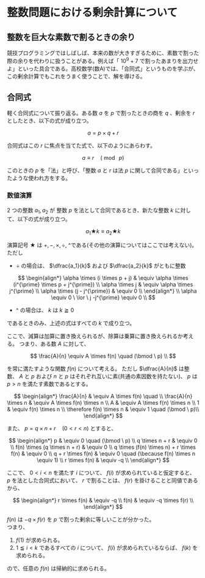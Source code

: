 # 整数問題における剰余計算について
## 整数を巨大な素数で割るときの余り
競技プログラミングではしばしば、本来の数が大きすぎるために、素数で割った際の余りを代わりに扱うことがある。例えば「 $10^9+7$ で割ったあまりを出力せよ」といった具合である。高校数学(数A)では、「合同式」というものを学ぶが、この剰余計算でもこれをうまく使うことで、解を導ける。

## 合同式
軽く合同式について振り返る。ある数 $a$ を $p$ で割ったときの商を $q$ 、剰余を $r$ としたとき、以下の式が成り立つ。

$$
a = p \times q + r
$$

合同式はこの $r$ に焦点を当てた式で、以下のようにあらわす。

$$
a \equiv r \quad (\bmod \ p)
$$

このときの $p$ を「法」と呼び、「整数 $a$ と $r$ は法 $p$ に関して合同である」といったような使われ方をする。

### 数値演算
$2$ つの整数 $a_1, a_2$ が 整数 $p$ を法として合同であるとき、新たな整数 $k$ に対して、以下の式が成り立つ。

$$
a_1 \bigstar k \equiv a_2 \bigstar k
$$

演算記号 $\bigstar$ は $+, -, \times, \div,$ ^である(その他の演算についてはここでは考えない)。ただし
- $\div$ の場合は、 $\dfrac{a_1}{k}$ および $\dfrac{a_2}{k}$ がともに整数

$$
\begin{align*}
\alpha \times (i \times p + j) & \equiv \alpha \times (i^{\prime} \times p + j^{\prime}) \\
\alpha \times j & \equiv \alpha \times j^{\prime} \\
\alpha \times (j - j^{\prime}) & \equiv 0 \\
\end{align*} \\
\alpha \equiv 0 \ \lor \ j -j^{\prime} \equiv 0 \\
$$

- ^ の場合は、 $k$ は $k \geqq 0$  

であるときのみ、上述の式はすべての $k$ で成り立つ。

ここで、減算は加算に置き換えられるが、除算は乗算に置き換えられるか考える。
つまり、ある数 $A$ に対して、

$$
\frac{A}{n} \equiv A \times f(n) \quad (\bmod \ p) \\
$$

を常に満たすような関数 $f(n)$ について考える。
ただし $\dfrac{A}{n}$ は整数、 $A$ と $p$ および $n$ と $p$ はそれぞれ互いに素(共通の素因数を持たない)、 $p$ は $p \gt n$ を満たす素数であるとする。

$$
\begin{align*}
\frac{A}{n} & \equiv A \times f(n) \quad \\
\frac{A}{n} \times n & \equiv A \times f(n) \times n \\
A & \equiv A \times f(n) \times n \\
1 & \equiv f(n) \times n \\
\therefore f(n) \times n & \equiv 1 \quad (\bmod \ p)\\
\end{align*}
$$

また、 $p = q \times n + r \quad (0 \lt r \lt n)$ とすると、

$$
\begin{align*}
p & \equiv 0 \quad (\bmod \ p) \\
q \times n + r & \equiv 0 \\
f(n) \times (q \times n + r) & \equiv 0 \\
q \times (f(n) \times n) + r \times f(n) & \equiv 0 \\
q + r \times f(n) & \equiv 0 \quad (\because f(n) \times n \equiv 1) \\
r \times f(n) & \equiv -q \\
\end{align*}
$$

ここで、 $0 \lt i \lt n$ を満たす $i$ について、 $f(i)$ が求められていると仮定すると、 $p$ を法とした合同式において、 $r$ で割ることは、 $f(r)$ を掛けることと同値であるから、

$$
\begin{align*}
r \times f(n) & \equiv -q \\
f(n) & \equiv -q \times f(r) \\
\end{align*}
$$

$f(n)$ は $-q \times f(r)$ を $p$ で割った剰余に等しいことが分かった。  
つまり、
1. $f(1)$ が求められる。
2. $1 \leqq i \lt k$ であるすべての $i$ について、 $f(i)$ が求められているならば、 $f(k)$ を求められる。

ので、任意の $f(n)$ は帰納的に求められる。
